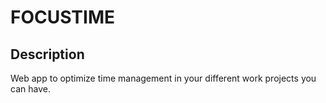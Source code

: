 # FOCUSTIME

## Description
Web app to optimize time management in your different work projects you can have. 

